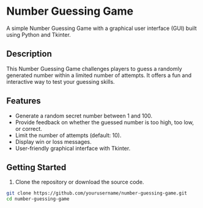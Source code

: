 # Number Guessing Game

A simple Number Guessing Game with a graphical user interface (GUI) built using Python and Tkinter.

## Description

This Number Guessing Game challenges players to guess a randomly generated number within a limited number of attempts. It offers a fun and interactive way to test your guessing skills.

## Features

- Generate a random secret number between 1 and 100.
- Provide feedback on whether the guessed number is too high, too low, or correct.
- Limit the number of attempts (default: 10).
- Display win or loss messages.
- User-friendly graphical interface with Tkinter.

## Getting Started

1. Clone the repository or download the source code.

```bash
git clone https://github.com/yourusername/number-guessing-game.git
cd number-guessing-game
